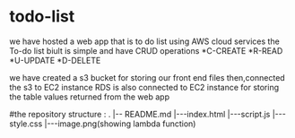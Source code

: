 # todo-list
we have hosted a web app that is to do list using AWS cloud services
the To-do list biult is simple and have CRUD operations 
*C-CREATE
*R-READ
*U-UPDATE
*D-DELETE


we have created a s3 bucket for storing our front end files
then,connected the s3 to EC2 instance 
RDS is also connected to EC2 instance for storing the table values returned from the web app



#the repository structure :
.
|-- README.md
|---index.html
|---script.js
|---style.css
|---image.png(showing lambda function)
